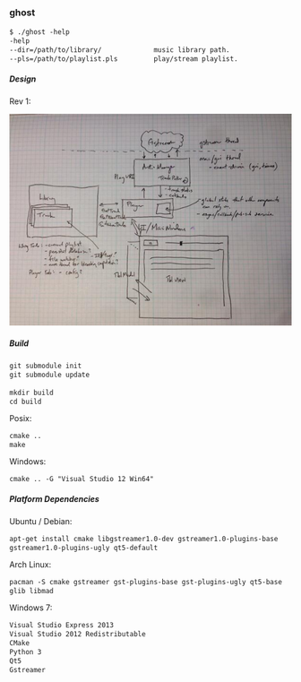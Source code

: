 ### ghost

    $ ./ghost -help
    -help
    --dir=/path/to/library/             music library path.
    --pls=/path/to/playlist.pls         play/stream playlist.

##### Design

Rev 1:

![design rev 1](doc/design1.jpg)

##### Build

    git submodule init
    git submodule update

    mkdir build
    cd build

Posix:

    cmake ..
    make

Windows:

    cmake .. -G "Visual Studio 12 Win64"

##### Platform Dependencies

Ubuntu / Debian:

    apt-get install cmake libgstreamer1.0-dev gstreamer1.0-plugins-base gstreamer1.0-plugins-ugly qt5-default

Arch Linux:

    pacman -S cmake gstreamer gst-plugins-base gst-plugins-ugly qt5-base glib libmad

Windows 7:

    Visual Studio Express 2013
    Visual Studio 2012 Redistributable
    CMake
    Python 3
    Qt5
    Gstreamer
